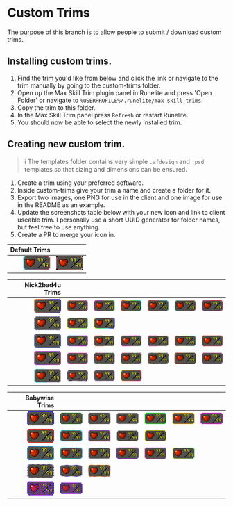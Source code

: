# Custom Trims

The purpose of this branch is to allow people to submit / download custom trims. 

## Installing custom trims.

1. Find the trim you'd like from below and click the link or navigate to the trim manually by going to the custom-trims folder.
2. Open up the Max Skill Trim plugin panel in Runelite and press 'Open Folder' or navigate to `%USERPROFILE%/.runelite/max-skill-trims`.
3. Copy the trim to this folder.
4. In the Max Skill Trim panel press `Refresh` or restart Runelite.
5. You should now be able to select the newly installed trim.

## Creating new custom trim.

> :information_source: The templates folder contains very simple `.afdesign` and `.psd` templates so that sizing and dimensions can be ensured.

1. Create a trim using your preferred software.
1. Inside custom-trims give your trim a name and create a folder for it.
1. Export two images, one PNG for use in the client and one image for use in the README as an example.
1. Update the screenshots table below with your new icon and link to client useable trim. I personally use a short UUID generator for folder names, but feel free to use anything.
1. Create a PR to merge your icon in.

| Default Trims |  |
| ---: | --- |
| [![Example of trim](custom-trims/XAHBvv/example.png)](custom-trims/XAHBvv/trim.png) | [![Example of trim](custom-trims/PpNLGq/example.png)](custom-trims/PpNLGq/trim.png) | 

| Nick2bad4u Trims |  |  |  |  |  |  |
| ---: | :---: | :---: | :---: | :---: | :---: | :---: |
| [![Example of trim](custom-trims/nick2bad4u-trims/batch-1/orange-indigo/example.png)](custom-trims/nick2bad4u-trims/batch-1/orange-indigo/orange-indigo.png) | [![Example of trim](custom-trims/nick2bad4u-trims/batch-1/peach-pink/example.png)](custom-trims/nick2bad4u-trims/batch-1/peach-pink/peach-pink.png) | [![Example of trim](custom-trims/nick2bad4u-trims/batch-1/pink-green/example.png)](custom-trims/nick2bad4u-trims/batch-1/pink-green/pink-green.png) | [![Example of trim](custom-trims/nick2bad4u-trims/batch-1/rainbow/example.png)](custom-trims/nick2bad4u-trims/batch-1/rainbow/rainbow.png) | [![Example of trim](custom-trims/nick2bad4u-trims/batch-1/red-teal/example.png)](custom-trims/nick2bad4u-trims/batch-1/red-teal/red-teal.png) | [![Example of trim](custom-trims/nick2bad4u-trims/batch-1/teal-peach/example.png)](custom-trims/nick2bad4u-trims/batch-1/teal-peach/teal-peach.png) | [![Example of trim](custom-trims/nick2bad4u-trims/batch-1/violet-red/example.png)](custom-trims/nick2bad4u-trims/batch-1/violet-red/violet-red.png) |
| [![Example of trim](custom-trims/nick2bad4u-trims/batch-1/white-blue-alternating/example.png)](custom-trims/nick2bad4u-trims/batch-1/white-blue-alternating/white-blue-alternating.png) | [![Example of trim](custom-trims/nick2bad4u-trims/batch-1/yellow-green/example.png)](custom-trims/nick2bad4u-trims/batch-1/yellow-green/yellow-green.png) | [![Example of trim](custom-trims/nick2bad4u-trims/batch-1/yellow-green-teal-blue/example.png)](custom-trims/nick2bad4u-trims/batch-1/yellow-green-teal-blue/yellow-green-teal-blue.png) |
| [![Example of trim](custom-trims/nick2bad4u-trims/batch-2/blue-pixel-pattern/example.png)](custom-trims/nick2bad4u-trims/batch-2/blue-pixel-pattern/blue-pixel-pattern.png) | [![Example of trim](custom-trims/nick2bad4u-trims/batch-2/blue-violet-infused/example.png)](custom-trims/nick2bad4u-trims/batch-2/blue-violet-infused/blue-violet-infused.png) | [![Example of trim](custom-trims/nick2bad4u-trims/batch-2/peach-white/example.png)](custom-trims/nick2bad4u-trims/batch-2/peach-white/peach-white.png) | [![Example of trim](custom-trims/nick2bad4u-trims/batch-2/pink-green-infused/example.png)](custom-trims/nick2bad4u-trims/batch-2/pink-green-infused/pink-green-infused.png) | [![Example of trim](custom-trims/nick2bad4u-trims/batch-2/pink-lightpinkwhite/example.png)](custom-trims/nick2bad4u-trims/batch-2/pink-lightpinkwhite/pink-lightpinkwhite.png) | [![Example of trim](custom-trims/nick2bad4u-trims/batch-2/pink-peach-green-teal/example.png)](custom-trims/nick2bad4u-trims/batch-2/pink-peach-green-teal/pink-peach-green-teal.png) | [![Example of trim](custom-trims/nick2bad4u-trims/batch-2/pink-pixel-pattern/example.png)](custom-trims/nick2bad4u-trims/batch-2/pink-pixel-pattern/pink-pixel-pattern.png)
| [![Example of trim](custom-trims/nick2bad4u-trims/batch-2/pink-purple-infused/example.png)](custom-trims/nick2bad4u-trims/batch-2/pink-purple-infused/pink-purple-infused.png) | [![Example of trim](custom-trims/nick2bad4u-trims/batch-2/pink-violet-infused/example.png)](custom-trims/nick2bad4u-trims/batch-2/pink-violet-infused/pink-violet-infused.png) | [![Example of trim](custom-trims/nick2bad4u-trims/batch-2/rainbow-pixels-v1/example.png)](custom-trims/nick2bad4u-trims/batch-2/rainbow-pixels-v1/rainbow-pixels-v1.png) | [![Example of trim](custom-trims/nick2bad4u-trims/batch-2/rainbow-pixels-v2/example.png)](custom-trims/nick2bad4u-trims/batch-2/rainbow-pixels-v2/rainbow-pixels-v2.png) | [![Example of trim](custom-trims/nick2bad4u-trims/batch-2/rainbow-pixels-v3/example.png)](custom-trims/nick2bad4u-trims/batch-2/rainbow-pixels-v3/rainbow-pixels-v3.png) | [![Example of trim](custom-trims/nick2bad4u-trims/batch-2/red-black/example.png)](custom-trims/nick2bad4u-trims/batch-2/red-black/red-black.png) | [![Example of trim](custom-trims/nick2bad4u-trims/batch-2/red-blue-pixel-pattern/example.png)](custom-trims/nick2bad4u-trims/batch-2/red-blue-pixel-pattern/red-blue-pixel-pattern.png)
| [![Example of trim](custom-trims/nick2bad4u-trims/batch-2/teal-lightviolet/example.png)](custom-trims/nick2bad4u-trims/batch-2/teal-lightviolet/teal-lightviolet.png) | [![Example of trim](custom-trims/nick2bad4u-trims/batch-2/violet-black-segregated/example.png)](custom-trims/nick2bad4u-trims/batch-2/violet-black-segregated/violet-black-segregated.png) | [![Example of trim](custom-trims/nick2bad4u-trims/batch-2/violet-pixel-pattern/example.png)](custom-trims/nick2bad4u-trims/batch-2/violet-pixel-pattern/violet-pixel-pattern.png) | [![Example of trim](custom-trims/nick2bad4u-trims/batch-2/yellow-orange-red/example.png)](custom-trims/nick2bad4u-trims/batch-2/yellow-orange-red/yellow-orange-red.png) |

| Babywise Trims |  |  |  |  |  |  |
| ---: | :---: | :---: | :---: | :---: | :---: | :---: |
| [![Example of trim](custom-trims/babywise-trims/Solid/blue/example.png)](custom-trims/babywise-trims/Solid/blue/blue.png) | [![Example of trim](custom-trims/babywise-trims/Solid/darkgreen/example.png)](custom-trims/babywise-trims/Solid/darkgreen/darkgreen.png) | [![Example of trim](custom-trims/babywise-trims/Solid/darkgrey/example.png)](custom-trims/babywise-trims/Solid/darkgrey/darkgrey.png) | [![Example of trim](custom-trims/babywise-trims/Solid/lightgrey/example.png)](custom-trims/babywise-trims/Solid/lightgrey/lightgrey.png) | [![Example of trim](custom-trims/babywise-trims/Solid/limegreen/example.png)](custom-trims/babywise-trims/Solid/limegreen/limegreen.png) | [![Example of trim](custom-trims/babywise-trims/Solid/orange/example.png)](custom-trims/babywise-trims/Solid/orange/orange.png) | [![Example of trim](custom-trims/babywise-trims/Solid/pink/example.png)](custom-trims/babywise-trims/Solid/pink/pink.png) | [![Example of trim](custom-trims/babywise-trims/Solid/purple/example.png)](custom-trims/babywise-trims/Solid/purple/purple.png) |
| [![Example of trim](custom-trims/babywise-trims/Solid/red/example.png)](custom-trims/babywise-trims/Solid/red/red.png) | [![Example of trim](custom-trims/babywise-trims/Solid/teal/example.png)](custom-trims/babywise-trims/Solid/teal/teal.png) | [![Example of trim](custom-trims/babywise-trims/Solid/violet/example.png)](custom-trims/babywise-trims/Solid/violet/violet.png) | [![Example of trim](custom-trims/babywise-trims/Solid/white/example.png)](custom-trims/babywise-trims/Solid/white/white.png) | [![Example of trim](custom-trims/babywise-trims/Solid/yellow/example.png)](custom-trims/babywise-trims/Solid/yellow/yellow.png) |
| [![Example of trim](custom-trims/babywise-trims/Gradient-Horizontal/blue-teal-h/example.png)](custom-trims/babywise-trims/Gradient-Horizontal/blue-teal-h/blue-teal-h.png) | [![Example of trim](custom-trims/babywise-trims/Gradient-Horizontal/green-teal-h/example.png)](custom-trims/babywise-trims/Gradient-Horizontal/green-teal-h/green-teal-h.png) | [![Example of trim](custom-trims/babywise-trims/Gradient-Horizontal/pink-teal-yellow-h/example.png)](custom-trims/babywise-trims/Gradient-Horizontal/pink-teal-yellow-h/pink-teal-yellow-h.png) | [![Example of trim](custom-trims/babywise-trims/Gradient-Horizontal/purple-pink-purple-h/example.png)](custom-trims/babywise-trims/Gradient-Horizontal/purple-pink-purple-h/purple-pink-purple-h.png) | [![Example of trim](custom-trims/babywise-trims/Gradient-Horizontal/redishpink-purple-h/example.png)](custom-trims/babywise-trims/Gradient-Horizontal/redishpink-purple-h/redishpink-purple-h.png) | [![Example of trim](custom-trims/babywise-trims/Gradient-Horizontal/yellow-green-h/example.png)](custom-trims/babywise-trims/Gradient-Horizontal/yellow-green-h/yellow-green-h.png) |
| [![Example of trim](custom-trims/babywise-trims/Alternating/purple-white-striped/example.png)](custom-trims/babywise-trims/Alternating/purple-white-striped/purple-white-striped.png) | [![Example of trim](custom-trims/babywise-trims/Alternating/purple-white-striped-less/example.png)](custom-trims/babywise-trims/Alternating/purple-white-striped-less/purple-white-striped-less.png) | [![Example of trim](custom-trims/babywise-trims/Alternating/red-yellow-splotched/example.png)](custom-trims/babywise-trims/Alternating/red-yellow-splotched/red-yellow-splotched.png) |
| [![Example of trim](custom-trims/babywise-trims/Fun/purple-pink-cascading/example.png)](custom-trims/babywise-trims/Fun/purple-pink-cascading/purple-pink-cascading.png) | [![Example of trim](custom-trims/babywise-trims/Fun/purple-pink-zipper-spaced/example.png)](custom-trims/babywise-trims/Fun/purple-pink-zipper-spaced/purple-pink-zipper-spaced.png) |
